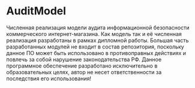 # AuditModel
Численная реализация модели аудита информационной безопасности коммерческого интернет-магазина. Как модель так и её численная реализация разработаны в рамках дипломной работы.
Большая часть разработанных модулей не входит в состав репозитория, поскольку данное ПО может быть использовано в противоправных действиях и повлечь за собой нарушение законодательства РФ. Данное программное обеспечение разработано исключительно в образовательных целях, автор не несет ответственности за последствия его использования! 
